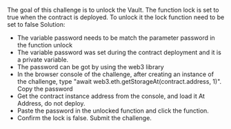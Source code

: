 The goal of this challenge is to unlock the Vault. The function lock is set to true when the contract is deployed.
To unlock it the lock function need to be set to false
Solution:
* The variable password needs to be match the parameter password in the function unlock
* The variable password  was set during the contract deployment and it is a private variable.
* The password can be got by using the web3 library
* In the browser console of the challenge, after creating an instance of the challenge, type "await web3.eth.getStorageAt(contract.address, 1)". Copy the password
* Get the contract instance address from the console, and load it At Address, do not deploy.
* Paste the password in the unlocked function and click the function.
* Confirm the lock is false.
Submit the challenge.